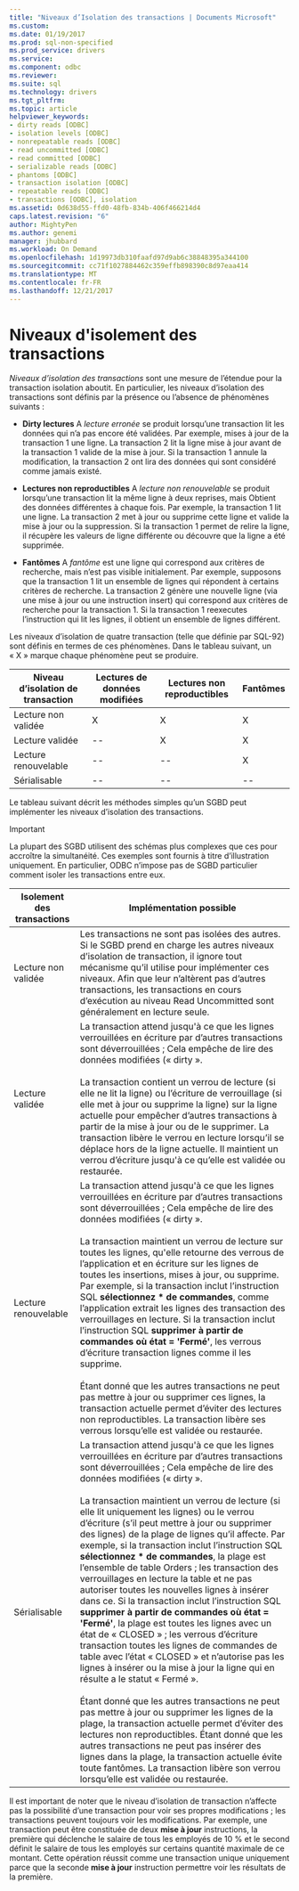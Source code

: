 ```yaml
---
title: "Niveaux d’Isolation des transactions | Documents Microsoft"
ms.custom: 
ms.date: 01/19/2017
ms.prod: sql-non-specified
ms.prod_service: drivers
ms.service: 
ms.component: odbc
ms.reviewer: 
ms.suite: sql
ms.technology: drivers
ms.tgt_pltfrm: 
ms.topic: article
helpviewer_keywords:
- dirty reads [ODBC]
- isolation levels [ODBC]
- nonrepeatable reads [ODBC]
- read uncommitted [ODBC]
- read committed [ODBC]
- serializable reads [ODBC]
- phantoms [ODBC]
- transaction isolation [ODBC]
- repeatable reads [ODBC]
- transactions [ODBC], isolation
ms.assetid: 0d638d55-ffd0-48fb-834b-406f466214d4
caps.latest.revision: "6"
author: MightyPen
ms.author: genemi
manager: jhubbard
ms.workload: On Demand
ms.openlocfilehash: 1d19973db310faafd97d9ab6c38848395a344100
ms.sourcegitcommit: cc71f1027884462c359effb898390c8d97eaa414
ms.translationtype: MT
ms.contentlocale: fr-FR
ms.lasthandoff: 12/21/2017
---
```

# <a name="transaction-isolation-levels"></a>Niveaux d'isolement des transactions
*Niveaux d’isolation des transactions* sont une mesure de l’étendue pour la transaction isolation aboutit. En particulier, les niveaux d’isolation des transactions sont définis par la présence ou l’absence de phénomènes suivants :  
  
-   **Dirty lectures** A *lecture erronée* se produit lorsqu’une transaction lit les données qui n’a pas encore été validées. Par exemple, mises à jour de la transaction 1 une ligne. La transaction 2 lit la ligne mise à jour avant de la transaction 1 valide de la mise à jour. Si la transaction 1 annule la modification, la transaction 2 ont lira des données qui sont considéré comme jamais existé.  
  
-   **Lectures non reproductibles** A *lecture non renouvelable* se produit lorsqu’une transaction lit la même ligne à deux reprises, mais Obtient des données différentes à chaque fois. Par exemple, la transaction 1 lit une ligne. La transaction 2 met à jour ou supprime cette ligne et valide la mise à jour ou la suppression. Si la transaction 1 permet de relire la ligne, il récupère les valeurs de ligne différente ou découvre que la ligne a été supprimée.  
  
-   **Fantômes** A *fantôme* est une ligne qui correspond aux critères de recherche, mais n’est pas visible initialement. Par exemple, supposons que la transaction 1 lit un ensemble de lignes qui répondent à certains critères de recherche. La transaction 2 génère une nouvelle ligne (via une mise à jour ou une instruction insert) qui correspond aux critères de recherche pour la transaction 1. Si la transaction 1 reexecutes l’instruction qui lit les lignes, il obtient un ensemble de lignes différent.  
  
 Les niveaux d’isolation de quatre transaction (telle que définie par SQL-92) sont définis en termes de ces phénomènes. Dans le tableau suivant, un « X » marque chaque phénomène peut se produire.  
  
|Niveau d’isolation de transaction|Lectures de données modifiées|Lectures non reproductibles|Fantômes|  
|---------------------------------|-----------------|-------------------------|--------------|  
|Lecture non validée|X|X|X|  
|Lecture validée|--|X|X|  
|Lecture renouvelable|--|--|X|  
|Sérialisable|--|--|--|  
  
 Le tableau suivant décrit les méthodes simples qu’un SGBD peut implémenter les niveaux d’isolation des transactions.  
  
> [!IMPORTANT]  
>  La plupart des SGBD utilisent des schémas plus complexes que ces pour accroître la simultanéité. Ces exemples sont fournis à titre d’illustration uniquement. En particulier, ODBC n’impose pas de SGBD particulier comment isoler les transactions entre eux.  
  
|Isolement des transactions|Implémentation possible|  
|---------------------------|-----------------------------|  
|Lecture non validée|Les transactions ne sont pas isolées des autres. Si le SGBD prend en charge les autres niveaux d’isolation de transaction, il ignore tout mécanisme qu’il utilise pour implémenter ces niveaux. Afin que leur n’altèrent pas d’autres transactions, les transactions en cours d’exécution au niveau Read Uncommitted sont généralement en lecture seule.|  
|Lecture validée|La transaction attend jusqu'à ce que les lignes verrouillées en écriture par d’autres transactions sont déverrouillées ; Cela empêche de lire des données modifiées (« dirty ».<br /><br /> La transaction contient un verrou de lecture (si elle ne lit la ligne) ou l’écriture de verrouillage (si elle met à jour ou supprime la ligne) sur la ligne actuelle pour empêcher d’autres transactions à partir de la mise à jour ou de le supprimer. La transaction libère le verrou en lecture lorsqu’il se déplace hors de la ligne actuelle. Il maintient un verrou d’écriture jusqu'à ce qu’elle est validée ou restaurée.|  
|Lecture renouvelable|La transaction attend jusqu'à ce que les lignes verrouillées en écriture par d’autres transactions sont déverrouillées ; Cela empêche de lire des données modifiées (« dirty ».<br /><br /> La transaction maintient un verrou de lecture sur toutes les lignes, qu'elle retourne des verrous de l’application et en écriture sur les lignes de toutes les insertions, mises à jour, ou supprime. Par exemple, si la transaction inclut l’instruction SQL **sélectionnez \* de commandes**, comme l’application extrait les lignes des transaction des verrouillages en lecture. Si la transaction inclut l’instruction SQL **supprimer à partir de commandes où état = 'Fermé'**, les verrous d’écriture transaction lignes comme il les supprime.<br /><br /> Étant donné que les autres transactions ne peut pas mettre à jour ou supprimer ces lignes, la transaction actuelle permet d’éviter des lectures non reproductibles. La transaction libère ses verrous lorsqu’elle est validée ou restaurée.|  
|Sérialisable|La transaction attend jusqu'à ce que les lignes verrouillées en écriture par d’autres transactions sont déverrouillées ; Cela empêche de lire des données modifiées (« dirty ».<br /><br /> La transaction maintient un verrou de lecture (si elle lit uniquement les lignes) ou le verrou d’écriture (s’il peut mettre à jour ou supprimer des lignes) de la plage de lignes qu’il affecte. Par exemple, si la transaction inclut l’instruction SQL **sélectionnez \* de commandes**, la plage est l’ensemble de table Orders ; les transaction des verrouillages en lecture la table et ne pas autoriser toutes les nouvelles lignes à insérer dans ce. Si la transaction inclut l’instruction SQL **supprimer à partir de commandes où état = 'Fermé'**, la plage est toutes les lignes avec un état de « CLOSED » ; les verrous d’écriture transaction toutes les lignes de commandes de table avec l’état « CLOSED » et n’autorise pas les lignes à insérer ou la mise à jour la ligne qui en résulte a le statut « Fermé ».<br /><br /> Étant donné que les autres transactions ne peut pas mettre à jour ou supprimer les lignes de la plage, la transaction actuelle permet d’éviter des lectures non reproductibles. Étant donné que les autres transactions ne peut pas insérer des lignes dans la plage, la transaction actuelle évite toute fantômes. La transaction libère son verrou lorsqu’elle est validée ou restaurée.|  
  
 Il est important de noter que le niveau d’isolation de transaction n’affecte pas la possibilité d’une transaction pour voir ses propres modifications ; les transactions peuvent toujours voir les modifications. Par exemple, une transaction peut être constituée de deux **mise à jour** instructions, la première qui déclenche le salaire de tous les employés de 10 % et le second définit le salaire de tous les employés sur certains quantité maximale de ce montant. Cette opération réussit comme une transaction unique uniquement parce que la seconde **mise à jour** instruction permettre voir les résultats de la première.
